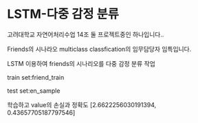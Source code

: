 # LSTM-다중 감정 분류
고려대학교 자연어처리수업 14조 둘 프로젝트중인 하나입니다.. 

Friends의 시나라오 multiclass classfication의 임무담당자 임특입니다.

LSTM 이용하여 friends의 시나리오를 다중 감정 분류 작업 

train set:friend_train

test set:en_sample

학습하고 value의 손실과 정확도
[2.6622256030191394, 0.43657705187797546]
